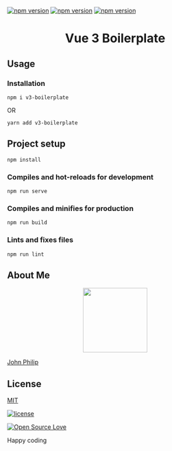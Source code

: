 [![npm version](https://badge.fury.io/js/vuejs-medium-editor.svg)](https://github.com/developerphilo/vue3-boilerplate)  [![npm version](https://badgen.net/npm/dt/v3-boilerplate)](https://github.com/developerphilo/vue3-boilerplate) [![npm version](https://badgen.net/npm/license/lodash)](https://github.com/developerphilo/vue3-boilerplate)
<div align="center">
  <h1>Vue 3 Boilerplate</h1>
  </div>


## Usage


### Installation


```
npm i v3-boilerplate
``` 
OR 

```
yarn add v3-boilerplate
```




## Project setup
```
npm install
```

### Compiles and hot-reloads for development
```
npm run serve
```

### Compiles and minifies for production
```
npm run build
```

### Lints and fixes files
```
npm run lint
```

## About Me 

<p align="center"><img src="https://twitter.com/amjohnphilip/photo" width="150">

<a target="_blank" href="https://twitter.com/amjohnphilip">John Philip</a>
</p>


## License

[MIT](LICENSE)

[![license](https://img.shields.io/github/license/mashape/apistatus.svg?style=for-the-badge)](#)

[![Open Source Love](https://badges.frapsoft.com/os/v2/open-source-200x33.png?v=103)](#)


Happy coding
